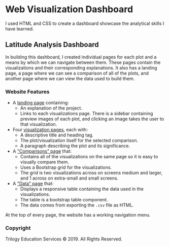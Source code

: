 # Web Visualization Dashboard

I used HTML and CSS to create a dashboard showcase the analytical skills I have learned.

## Latitude Analysis Dashboard 

In building this dashboard, I created individual pages for each plot and a means by which we can navigate between them. These pages  contain the visualizations and their corresponding explanations. It also has a landing page, a page where we can see a comparison of all of the plots, and another page where we can view the data used to build them.

### Website Features

* A [landing page](#landing-page) containing:
  * An explanation of the project.
  * Links to each visualizations page. There is a sidebar containing preview images of each plot, and clicking an image takes the user to that visualization.
* Four [visualization pages](#visualization-pages), each with:
  * A descriptive title and heading tag.
  * The plot/visualization itself for the selected comparison.
  * A paragraph describing the plot and its significance.
* A ["Comparisons" page](#comparisons-page) that:
  * Contains all of the visualizations on the same page so it is easy to visually compare them.
  * Uses a Bootstrap grid for the visualizations.
   * The grid is two visualizations across on screens medium and larger, and 1 across on extra-small and small screens.
* A ["Data" page](#data-page) that:
  * Displays a responsive table containing the data used in the visualizations.
  * The table is a bootstrap table component. 
  * The data comes from exporting the `.csv` file as HTML.

At the top of every page, the website has a working navigation menu.

### Copyright

Trilogy Education Services © 2019. All Rights Reserved.
